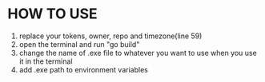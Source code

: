 # HOW TO USE
1. replace your tokens, owner, repo and timezone(line 59)
2. open the terminal and run "go build"
3. change the name of .exe file to whatever you want to use when you use it in the terminal
4. add .exe path to environment variables